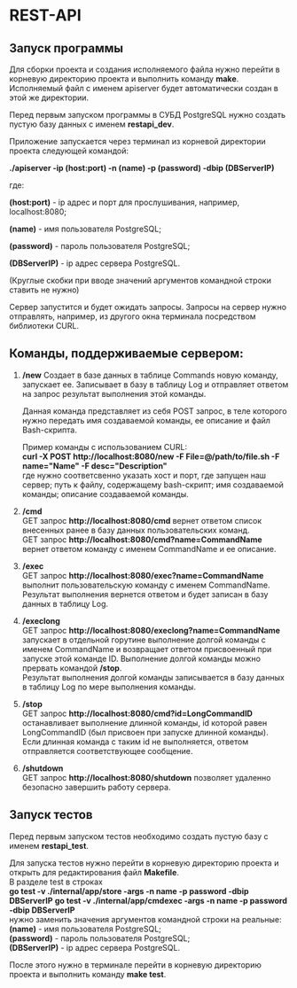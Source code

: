 # REST-API
## Запуск программы
Для сборки проекта  и создания исполняемого файла нужно перейти в корневую директорию проекта и выполнить команду **make**. Исполняемый файл с именем apiserver будет автоматически создан в этой же директории.

Перед первым запуском программы в СУБД PostgreSQL нужно создать пустую базу данных с именем **restapi_dev**.

Приложение запускается через терминал из корневой директории проекта следующей командой:

**./apiserver -ip (host:port) -n (name) -p (password) -dbip (DBServerIP)**

где:

**(host:port)** - ip адрес и порт для прослушивания, например, localhost:8080;

**(name)** - имя пользователя PostgreSQL;

**(password)** - пароль пользователя PostgreSQL;

**(DBServerIP)** - ip адрес сервера PostgreSQL.

(Круглые скобки при вводе значений аргументов командной строки ставить не нужно)

Сервер запустится и будет ожидать запросы. Запросы на сервер нужно отправлять, например, из другого окна терминала посредством библиотеки CURL.

## Команды, поддерживаемые сервером:
1. **/new**
    Создает в базе данных в таблице Commands новую команду, запускает ее. Записывает в базу в таблицу Log и отправляет ответом на запрос результат выполнения этой команды.  
      
    Данная команда представляет из себя POST запрос, в теле которого нужно передать имя создаваемой команды, ее описание и файл Bash-скрипта.  
      
    Пример команды с использованием CURL:  
    **curl -X POST http://localhost:8080/new -F File=@/path/to/file.sh -F name="Name" -F desc="Description"**  
    где нужно соответсвенно указать хост и порт, где запущен наш сервер; путь к файлу, содержащему bash-скрипт; имя создаваемой команды; описание создаваемой команды.

2. **/cmd**  
    GET запрос **http://localhost:8080/cmd** вернет ответом список внесенных ранее в базу данных пользовательских команд.  
    GET запрос **http://localhost:8080/cmd?name=CommandName** вернет ответом команду с именем CommandName и ее описание.

3. **/exec**  
    GET запрос **http://localhost:8080/exec?name=CommandName** выполнит пользовательскую команду с именем CommandName. Результат выполнения вернется ответом и будет записан в базу данных в таблицу Log.

4. **/execlong**  
    GET запрос **http://localhost:8080/execlong?name=CommandName** запускает в отдельной горутине выполнение долгой команды с именем CommandName и возвращает ответом присвоенный при запуске этой команде ID. Выполнение долгой команды можно прервать командой **/stop**.  
    Результат выполнения долгой команды записывается в базу данных в таблицу Log по мере выполнения команды.

5. **/stop**  
    GET запрос **http://localhost:8080/cmd?id=LongCommandID** останавливает выполнение длинной команды, id которой равен LongCommandID (был присвоен при запуске длинной команды). Если длинная команда с таким id не выполняется, ответом отправляется соответствующее сообщение.

6. **/shutdown**  
    GET запрос **http://localhost:8080/shutdown** позволяет удаленно безопасно завершить работу сервера.

## Запуск тестов
Перед первым запуском тестов необходимо создать пустую базу с именем **restapi_test**.

Для запуска тестов нужно перейти в корневую директорию проекта и открыть для редактирования файл **Makefile**.  
В разделе test в строках  
    **go test -v ./internal/app/store -args -n name -p password -dbip DBServerIP**  **go test -v ./internal/app/cmdexec -args -n name -p password -dbip DBServerIP**  
нужно заменить значения аргументов командной строки на реальные:  
    **(name)** - имя пользователя PostgreSQL;  
    **(password)** - пароль пользователя PostgreSQL;  
    **(DBServerIP)** - ip адрес сервера PostgreSQL.

После этого нужно в терминале перейти в корневую директорию проекта и выполнить команду **make test**.